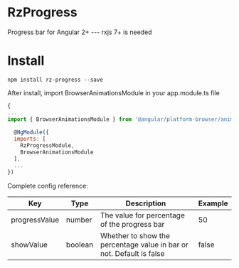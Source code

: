 # RzProgress

Progress bar for Angular 2+ --- 
rxjs 7+ is needed

# Install

```
npm install rz-progress --save
```
After install, import BrowserAnimationsModule in your app.module.ts file

```javascript
{
...
import { BrowserAnimationsModule } from '@angular/platform-browser/animations';
  
  @NgModule({
  imports: [
    RzProgressModule,
    BrowserAnimationsModule
  ],
  ...
})

```
Complete config reference:

| Key                   | Type    | Description                                                                                                          | Example                                         |
|-----------------------|---------|----------------------------------------------------------------------------------------------------------------------|-------------------------------------------------|
| progressValue         | number | The value for percentage of the progress bar                                                    | 50                                            |
| showValue       | boolean | Whether to show the percentage value in bar or not. Default is false                                                                            | false                                           |
